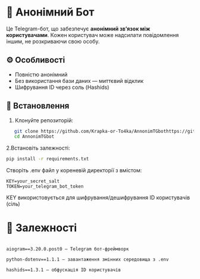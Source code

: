  
# 🤖 Анонімний Бот

Це Telegram-бот, що забезпечує **анонімний зв’язок між користувачами**. Кожен користувач може надсилати повідомлення іншим, не розкриваючи свою особу.
## ⚙️ Особливості

- Повністю анонімний
- Без використання бази даних — миттєвий відклик
- Шифрування ID через соль (Hashids)


## 🔧 Встановлення

1. Клонуйте репозиторій:
```bash
   git clone https://github.com/Krapka-or-To4ka/AnnonimTGbothttps://github.com/Krapka-or-To4ka/AnnonimTGbot
   cd AnnonimTGbot
```
2.Встановіть залежності:
```bash
pip install -r requirements.txt
```
Створіть .env файл у кореневій директорії з вмістом:
```env
KEY=your_secret_salt
TOKEN=your_telegram_bot_token
```
KEY використовується для шифрування/дешифрування ID користувачів (сіль)
# 🧱 Залежності
```

aiogram==3.20.0.post0 — Telegram бот-фреймворк

python-dotenv==1.1.1 — завантаження змінних середовища з .env

hashids==1.3.1 — обфускація ID користувачів

```